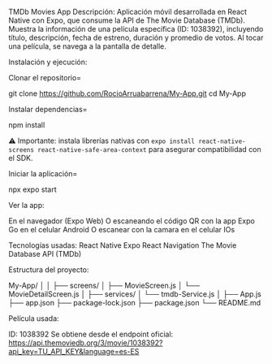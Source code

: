 TMDb Movies App
Descripción:
Aplicación móvil desarrollada en React Native con Expo, que consume la API de The Movie Database (TMDb).
Muestra la información de una película específica (ID: 1038392), incluyendo título, descripción, fecha de estreno, duración y promedio de votos.
Al tocar una película, se navega a la pantalla de detalle.


Instalación y ejecución:

Clonar el repositorio=

git clone https://github.com/RocioArruabarrena/My-App.git
cd My-App


Instalar dependencias=

npm install

⚠️ Importante: instala librerías nativas con `expo install react-native-screens react-native-safe-area-context` para asegurar compatibilidad con el SDK.



Iniciar la aplicación=

npx expo start


Ver la app:

En el navegador (Expo Web)
O escaneando el código QR con la app Expo Go en el celular Android
O escanear con la camara en el celular IOs

Tecnologías usadas:
React Native
Expo
React Navigation
The Movie Database API (TMDb)

Estructura del proyecto:

My-App/
│
│
├── screens/
│   ├── MovieScreen.js
│   └── MovieDetailScreen.js
│
├── services/
│   └── tmdb-Service.js
│
├── App.js
├── app.json
├── package-lock.json
├── package.json
└── README.md

Película usada:

ID: 1038392
Se obtiene desde el endpoint oficial:
https://api.themoviedb.org/3/movie/1038392?api_key=TU_API_KEY&language=es-ES